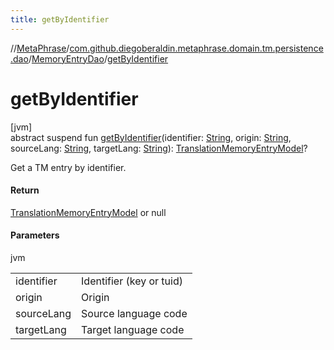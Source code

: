 ```yaml
---
title: getByIdentifier
---
```

//[MetaPhrase](../../../index.html)/[com.github.diegoberaldin.metaphrase.domain.tm.persistence.dao](../index.html)/[MemoryEntryDao](index.html)/[getByIdentifier](get-by-identifier.html)



# getByIdentifier



[jvm]\
abstract suspend fun [getByIdentifier](get-by-identifier.html)(identifier: [String](https://kotlinlang.org/api/latest/jvm/stdlib/kotlin/-string/index.html), origin: [String](https://kotlinlang.org/api/latest/jvm/stdlib/kotlin/-string/index.html), sourceLang: [String](https://kotlinlang.org/api/latest/jvm/stdlib/kotlin/-string/index.html), targetLang: [String](https://kotlinlang.org/api/latest/jvm/stdlib/kotlin/-string/index.html)): [TranslationMemoryEntryModel](../../com.github.diegoberaldin.metaphrase.domain.tm.data/-translation-memory-entry-model/index.html)?



Get a TM entry by identifier.



#### Return



[TranslationMemoryEntryModel](../../com.github.diegoberaldin.metaphrase.domain.tm.data/-translation-memory-entry-model/index.html) or null



#### Parameters


jvm

| | |
|---|---|
| identifier | Identifier (key or tuid) |
| origin | Origin |
| sourceLang | Source language code |
| targetLang | Target language code |




